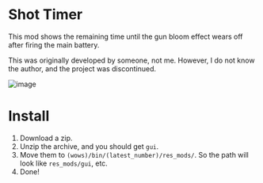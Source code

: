 # Shot Timer
This mod shows the remaining time until the gun bloom effect wears off after firing the main battery.

This was originally developed by someone, not me. However, I do not know the author, and the project was discontinued.

![image](https://github.com/user-attachments/assets/a1909fe1-2855-46a9-8936-dc62334e2287)
# Install
1. Download a zip.
2. Unzip the archive, and you should get `gui`.
3. Move them to `(wows)/bin/(latest_number)/res_mods/`. So the path will look like `res_mods/gui`, etc.
4. Done!
